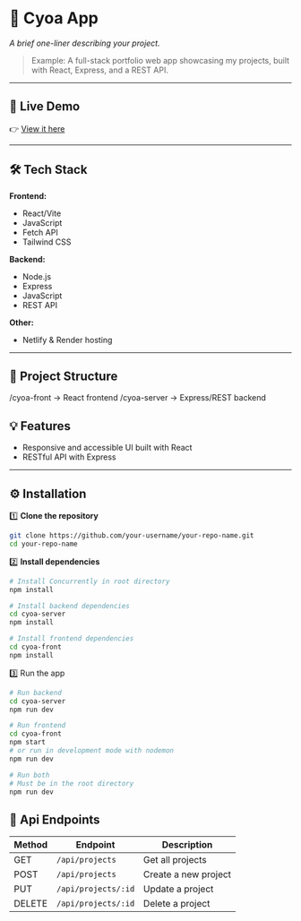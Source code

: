 # 📁 Cyoa App

_A brief one-liner describing your project._

> Example: A full-stack portfolio web app showcasing my projects, built with React, Express, and a REST API.

---

## 🚀 Live Demo

👉 [View it here](https://bcruzcyoa.netlify.app)

---

## 🛠️ Tech Stack

**Frontend:**
- React/Vite
- JavaScript  
- Fetch API
- Tailwind CSS

**Backend:**  
- Node.js  
- Express
- JavaScript
- REST API  

**Other:**  
- Netlify & Render hosting

---

## 📂 Project Structure

/cyoa-front -> React frontend
/cyoa-server -> Express/REST backend

## 💡 Features

- Responsive and accessible UI built with React  
- RESTful API with Express   

---

## ⚙️ Installation

1️⃣ **Clone the repository**
```bash
git clone https://github.com/your-username/your-repo-name.git
cd your-repo-name
```

2️⃣ **Install dependencies**
```bash
# Install Concurrently in root directory
npm install

# Install backend dependencies
cd cyoa-server
npm install

# Install frontend dependencies
cd cyoa-front
npm install
```

3️⃣ Run the app
```bash
# Run backend
cd cyoa-server
npm run dev

# Run frontend
cd cyoa-front
npm start
# or run in development mode with nodemon
npm run dev

# Run both
# Must be in the root directory
npm run dev
```

## 🧪 Api Endpoints
| Method | Endpoint            | Description          |
| ------ | ------------------- | -------------------- |
| GET    | `/api/projects`     | Get all projects     |
| POST   | `/api/projects`     | Create a new project |
| PUT    | `/api/projects/:id` | Update a project     |
| DELETE | `/api/projects/:id` | Delete a project     |
